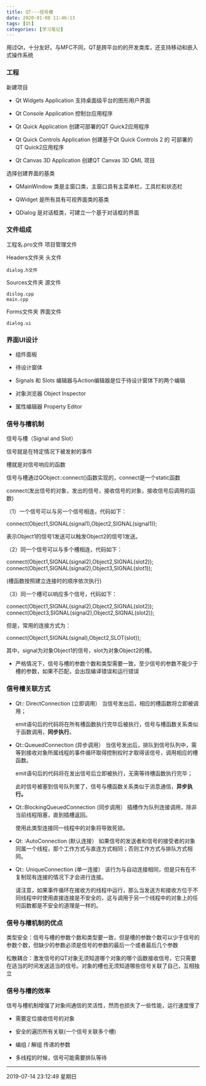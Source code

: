 ```yaml
---
title: QT---信号槽
date: 2020-01-08 11:46:13
tags: [Qt]
categories: [学习笔记]
---
```


用过Qt，十分友好。与MFC不同，QT是跨平台的的开发类库，还支持移动和嵌入式操作系统

<!--more-->

### 工程

新建项目

- Qt Widgets Application  支持桌面级平台的图形用户界面

- Qt Console Application  控制台应用程序

- Qt Quick Application 创建可部署的QT Quick2应用程序

- Qt Quick Controls Application 创建基于Qt Quick Controls 2 的 可部署的QT Quick2应用程序

- Qt Canvas 3D Application 创建QT Canvas 3D QML 项目

选择创建界面的基类

- QMainWindow 类是主窗口类，主窗口具有主菜单栏，工具栏和状态栏

-  QWidget 是所有具有可视界面类的基类

- QDialog 是对话框类，可建立一个基于对话框的界面


### 文件组成

工程名.pro文件   项目管理文件

Headers文件夹    头文件

	dialog.h文件

Sources文件夹   源文件

	dislog.cpp
	main.cpp

Forms文件夹  界面文件

	dialog.ui

### 界面UI设计

- 组件面板

- 待设计窗体

- Signals 和 Slots 编辑器与Action编辑器是位于待设计窗体下的两个编辑

- 对象浏览器    Object Inspector

- 属性编辑器  Property Editor


### 信号与槽机制

信号与槽（Signal and Slot）

信号就是在特定情况下被发射的事件

槽就是对信号响应的函数

信号与槽通过QObject::connect()函数实现的，connect是一个static函数

connect(发出信号的对象，发出的信号，接收信号的对象，接收信号后调用的函数)

（1）一个信号可以与另一个信号相连，代码如下：

connect(Object1,SIGNAL(signal1),Object2,SIGNAL(signal1));

表示Object1的信号1发送可以触发Object2的信号1发送。

（2）同一个信号可以与多个槽相连，代码如下：

connect(Object1,SIGNAL(signal2),Object2,SIGNAL(slot2));
connect(Object1,SIGNAL(signal2),Object3,SIGNAL(slot1));

(槽函数按照建立连接时的顺序依次执行)

（3）同一个槽可以响应多个信号，代码如下：

connect(Object1,SIGNAL(signal2),Object2,SIGNAL(slot2));
connect(Object3,SIGNAL(signal2),Object2,SIGNAL(slot2));

但是，常用的连接方式为：

connect(Object1,SIGNAL(signal),Object2,SLOT(slot));

其中，signal为对象Object1的信号，slot为对象Object2的槽。


- 严格情况下，信号与槽的参数个数和类型需要一致，至少信号的参数不能少于槽的参数，如果不匹配，会出现编译错误和运行错误



### 信号槽关联方式



- Qt:: DirectConnection (立即调用） 当信号发出后，相应的槽函数将立即被调用；

  emit语句后的代码将在所有槽函数执行完毕后被执行，信号与槽函数关系类似于函数调用，**同步执行**。

- Qt::QueuedConnection (异步调用） 当信号发出后，排队到信号队列中，需等到接收对象所属线程的事件循环取得控制权时才取得该信号，调用相应的槽函数。

  emit语句后的代码将在发出信号后立即被执行，无需等待槽函数执行完毕；

  此时信号被塞到信号队列里了，信号与槽函数关系类似于消息通信，**异步执行。**

- Qt::BlockingQueuedConnection (同步调用） 插槽作为队列连接调用，除非当前线程阻塞，直到插槽返回。

  使用此类型连接同一线程中的对象将导致死锁。

- Qt: :AutoConnection (默认连接） 如果信号的发送者和信号的接受者的对象同属一个线程，那个工作方式与直连方式相同；否则工作方式与排队方式相同。

  

- Qt:: UniqueConnection (单一连接） 该行为与自动连接相同，但是只有在不复制现有连接的情况下才会进行连接。

  

  请注意，如果事件循环在接收方的线程中运行，那么当发送方和接收方位于不同线程中时使用直接连接是不安全的，这与调用于另一个线程中的对象上的任何函数都是不安全的道理是一样的。



### 信号与槽机制的优点

类型安全：信号与槽的参数个数和类型要一致，但是槽的参数个数可以少于信号的参数个数，但缺少的参数必须是信号的参数的最后一个或者最后几个参数


松散耦合：激发信号的QT对象无须知道哪个对象的哪个函数接收信号，它只需要在适当的时间发送适当的信号。对象的槽也无须知道哪些信号关联了自己，互相独立



### 信号与槽的效率

信号与槽机制增强了对象间通信的灵活性，然而也损失了一些性能，运行速度慢了

- 需要定位接收信号的对象

- 安全的遍历所有关联(一个信号关联多个槽)

- 编组 / 解组 传递的参数

- 多线程的时候，信号可能需要排队等待



------------



2019-07-14 23:12:49 星期日